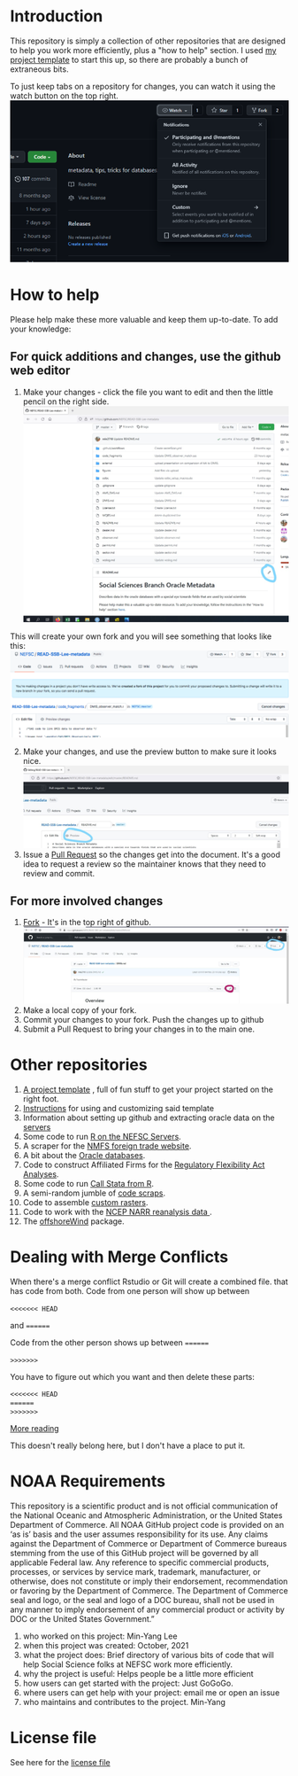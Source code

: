 # Introduction
This repository is simply a collection of other repositories that are designed to help you work more efficiently, plus a "how to help" section.  I used [my project template](https://github.com/NEFSC/READ-SSB-Lee-project-template) to start this up, so there are probably a bunch of extraneous bits.

To just keep tabs on a repository for changes, you can watch it using the watch button on the top right. ![Here's a picture](/images/watch.png)

# How to help 

Please help make these more valuable and keep them up-to-date.  To add your knowledge:

## For quick additions and changes, use the github web editor
1.   Make your changes  - click the file you want to edit and then the little pencil on the right side. ![Here's a picture](/images/straight_edit.jpg)
   
   This will create your own fork and you will see something that looks like this:  ![Here's a picture](/images/auto_fork.png)
  
2.   Make your changes, and use the preview button to make sure it looks nice. ![Here's a picture](/images/editor_preview.jpg)
3.   Issue a [Pull Request](https://docs.github.com/en/github/collaborating-with-issues-and-pull-requests/creating-a-pull-request-from-a-fork) so the changes get into the document.  It's a good idea to request a review so the maintainer knows that they need to review and commit.

## For more involved changes
1.  [Fork](https://docs.github.com/en/github/getting-started-with-github/fork-a-repo) - It's in the top right of github.  ![Here's a picture](/images/fork_edit.jpg)
2.  Make a local copy of your fork.  
3.  Commit your changes to your fork.  Push the changes up to github
4.  Submit a Pull Request to bring your changes in to the main one.


# Other repositories  
1. [A project template](https://github.com/NEFSC/READ-SSB-Lee-project-template) , full of fun stuff to get your project started on the right foot.
2. [Instructions](https://github.com/NEFSC/READ-SSB-Lee-project-template-instructions) for using and customizing said template
3. Information about setting up github and extracting oracle data on the [servers](https://github.com/NEFSC/READ-SSB-LEE-On-the-servers)
4. Some code to run [R on the NEFSC Servers](https://github.com/NEFSC/READ-SSB-Lee-Ronthenetwork).  
5. A scraper for the  [NMFS foreign trade website](https://github.com/cameronspeir/NOAA-Foreign-Fishery-Trade-Data-API).  
6. A bit about the [Oracle databases](https://github.com/NEFSC/READ-SSB-Lee-metadata).
7. Code to construct Affiliated Firms for the [Regulatory Flexibility Act Analyses](https://github.com/NEFSC/READ-SSB-Lee-RFAdataset).
8. Some code to run [Call Stata from R](https://github.com/NEFSC/READ-SSB-LEE-R_calling_stata).  
9. A semi-random jumble of [code scraps](https://github.com/NEFSC/READ-SSB-Lee_code_scraps).  
10. Code to assemble [custom rasters](https://github.com/NEFSC/READ-SSB-Lee-Raster_requests).  
11. Code to work with the [NCEP  NARR reanalysis data ](https://github.com/NEFSC/READ-SSB-Lee-reanalysis).  
12. The [offshoreWind](https://github.com/dcorvi/offshoreWind) package.

# Dealing with Merge Conflicts

When there's a merge conflict Rstudio or Git will create a combined file. that has code from both. Code from one person will show up between 

`<<<<<<< HEAD`

and 
`======`

Code from the other person shows up between 
`======`


`>>>>>>>`

You have to figure out which you want and then delete these parts:
```
<<<<<<< HEAD
======
>>>>>>> 
```

[More reading](https://stackoverflow.com/questions/7901864/git-conflict-markers)

This doesn't really belong here, but I don't have a place to put it.


# NOAA Requirements
This repository is a scientific product and is not official communication of the National Oceanic and Atmospheric Administration, or the United States Department of Commerce. All NOAA GitHub project code is provided on an ‘as is’ basis and the user assumes responsibility for its use. Any claims against the Department of Commerce or Department of Commerce bureaus stemming from the use of this GitHub project will be governed by all applicable Federal law. Any reference to specific commercial products, processes, or services by service mark, trademark, manufacturer, or otherwise, does not constitute or imply their endorsement, recommendation or favoring by the Department of Commerce. The Department of Commerce seal and logo, or the seal and logo of a DOC bureau, shall not be used in any manner to imply endorsement of any commercial product or activity by DOC or the United States Government.”


1. who worked on this project:  Min-Yang Lee
1. when this project was created: October, 2021 
1. what the project does: Brief directory of various bits of code that will help Social Science folks at NEFSC work more efficiently.
1. why the project is useful:  Helps people be a little more efficient
1. how users can get started with the project: Just GoGoGo.
1. where users can get help with your project:  email me or open an issue
1. who maintains and contributes to the project. Min-Yang

# License file
See here for the [license file](License.txt)
